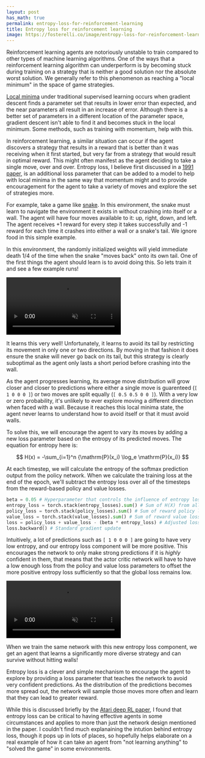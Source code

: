 ```yaml
---
layout: post
has_math: true
permalink: entropy-loss-for-reinforcement-learning
title: Entropy loss for reinforcement learning
image: https://fosterelli.co/image/entropy-loss-for-reinforcement-learning/social.png
---
```


Reinforcement learning agents are notoriously unstable to train compared to 
other types of machine learning algorithms. One of the ways that a reinforcement
learning algorithm can underperform is by becoming stuck during training on a 
strategy that is neither a good solution nor the absolute worst solution. We 
generally refer to this phenomenon as reaching a "local minimum" in the space
of game strategies. 

<!-- Content Breaker -->

[Local minima] under traditional supervised learning occurs when gradient descent
finds a parameter set that results in lower error than expected, and the near
parameters all result in an increase of error. Although there is a better set of
parameters in a different location of the parameter space, gradient descent 
isn't able to find it and becomes stuck in the local minimum. Some methods, such
as training with momentum, help with this.

In reinforcement learning, a similar situation can occur if the agent discovers
a strategy that results in a reward that is better than it was receiving when it
first started, but very far from a strategy that would result in optimal reward.
This might often manifest as the agent deciding to take a single move, over and
over. Entropy loss, I believe first discussed in a [1991 paper], is an 
additional loss parameter that can be added to a model to help with local minima
in the same way that momentum might and to provide encouragement for the agent 
to take a variety of moves and explore the set of strategies more.

For example, take a game like [snake]. In this environment, the snake must learn
to navigate the environment it exists in without crashing into itself or a wall.
The agent will have four moves available to it: up, right, down, and left. The
agent receives +1 reward for every step it takes successfully and -1 reward for
each time it crashes into either a wall or a snake's tail. We ignore food in 
this simple example.

In this environment, the randomly initialized weights will yield immediate death 
1/4 of the time when the snake "moves back" onto its own tail. One of the first
things the agent should learn is to avoid doing this. So lets train it and see a
few example runs!

<video autoplay loop muted width="300">
  <source
    src="/file/entropy-loss-for-reinforcement-learning/before.mp4"
    type="video/mp4">
  Your browser does not support this video.
</video>

It learns this very well! Unfortunately, it learns to avoid its tail by 
restricting its movement in only one or two directions. By moving in that 
fashion it does ensure the snake will never go back on its tail, but this 
strategy is clearly suboptimal as the agent only lasts a short period before
crashing into the wall.

As the agent progresses learning, its average move distribution will grow
closer and closer to predictions where either a single move is guarenteed 
(`[ 1 0 0 0 ]`) or two moves are split equally (`[ 0.5 0.5 0 0 ]`). With a very 
low or zero probability, it's unlikely to ever explore moving a different 
direction when faced with a wall. Because it reaches this local minima state,
the agent never learns to understand how to avoid itself or that it must avoid
walls.

To solve this, we will encourage the agent to vary its moves by adding a new
loss parameter based on the entropy of its predicted moves. The equation for
entropy here is:

$$
H(x) = -\sum_{i=1}^n {\mathrm{P}(x_i) \log_e \mathrm{P}(x_i)}
$$

At each timestep, we will calculate the entropy of the softmax prediction output
from the policy network. When we calculate the training loss at the end of the 
epoch, we'll subtract the entropy loss over all of the timesteps from the 
reward-based policy and value losses. 

```python
beta = 0.05 # Hyperparameter that controls the influence of entropy loss
entropy_loss = torch.stack(entropy_losses).sum() # Sum of H(X) from all steps
policy_loss = torch.stack(policy_losses).sum() # Sum of reward policy losses
value_loss = torch.stack(value_losses).sum() # Sum of reward value losses
loss = policy_loss + value_loss - (beta * entropy_loss) # Adjusted loss function
loss.backward() # Standard gradient update
```

Intuitively, a lot of predictions such as `[ 1 0 0 0 ]` are going to have very 
low entropy, and our entropy loss component will be more positive. This 
encourages the network to only make strong predictions if it is _highly_ 
confident in them, that means that the actor critic network will have to have a
low enough loss from the policy and value loss parameters to offset the more 
positive entropy loss sufficiently so that the global loss remains low.

<video autoplay loop muted width="300">
  <source
    src="/file/entropy-loss-for-reinforcement-learning/after.mp4"
    type="video/mp4">
  Your browser does not support this video.
</video>

When we train the same network with this new entropy loss component, we get an
agent that learns a significantly more diverse strategy and can survive without 
hitting walls!

Entropy loss is a clever and simple mechanism to encourage the agent to explore
by providing a loss parameter that teaches the network to avoid very confident 
predictions. As the distribution of the predictions becomes more spread out, the
network will sample those moves more often and learn that they can lead to 
greater reward.

While this is discussed briefly by the [Atari deep RL paper], I found that 
entropy loss can be critical to having effective agents in some circumstances 
and applies to more than just the network design mentioned in the paper. I 
couldn't find much explanaining the intution behind entropy loss, though it pops
up in lots of places, so hopefully helps elaborate on a real example of how it 
can take an agent from "not learning anything" to "solved the game" in some 
environments.

[snake]: https://en.wikipedia.org/wiki/Snake_(video_game_genre)
[local minima]: https://en.wikipedia.org/wiki/Maxima_and_minima
[1991 paper]: http://citeseerx.ist.psu.edu/viewdoc/download?doi=10.1.1.54.3433&rep=rep1&type=pdf
[Atari deep RL paper]: https://www.cs.toronto.edu/~vmnih/docs/dqn.pdf
